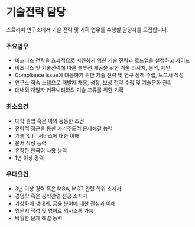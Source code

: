 # 기술전략 담당
스트리미 연구소에서 기술 전략 및 기획 업무를 수행할 담당자를 모집합니다.  

### 주요업무
- 비즈니스 전략을 효과적으로 지원하기 위한 기술 전략과 로드맵을 설정하고 가이드
- 비즈니스 및 기술전략에 따른 솔루션 제공을 위한 기술 리서치, 분석, 제안
- Compliance issue에 대응하기 위한 기술 전략 및 연구 정책 수립, 보고서 작성
- 연구소 직속 스텝으로 개발자 채용, 성장, 보상 전략 수립 및 기술문화 관리  
- 대내외 개발자 커뮤니티와의 기술 교류를 위한 기획

### 최소요건
- 대학 졸업 혹은 이와 동등한 조건
- 전략적 접근을 통한 자기주도적 문제해결 능력
- 기술 및 IT 서비스에 대한 이해
- 문서 작성 능력 
- 유창한 한국어 사용 능력
- 1년 이상 경력

### 우대요건
- 3년 이상 경력 혹은 MBA, MOT 관련 학위 소지자 
- 경영학 혹은 공학관련 전공 소지자 
- 가상화폐 생태계, 금융 분야에 대한 관심과 이해
- 영문서 작성 및 영어로 의사소통 가능
- 탁월한 문제 해결 능력   
